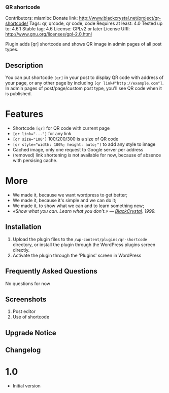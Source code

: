 ### QR shortcode ###

Contributors: miamibc
Donate link: http://www.blackcrystal.net/project/qr-shortcode/
Tags: qr, qrcode, qr code, code
Requires at least: 4.0
Tested up to: 4.6.1
Stable tag: 4.6
License: GPLv2 or later
License URI: http://www.gnu.org/licenses/gpl-2.0.html

Plugin adds [qr] shortcode and shows QR image in admin pages of all post types.

## Description ##

You can put shortcode `[qr]` in your post to display QR code with address of your page, or any other page by including `[qr link#"http://example.com"]`. In admin pages of post/page/custom post type, you'll see QR code when it is published.

# Features #

* Shortcode `[qr]` for QR code with current page
* `[qr link="..."]` for any link
* `[qr size="100"]` 100/200/300 is a size of QR code
* `[qr style="width: 100%; height: auto;"]` to add any style to image
* Cached image, only one request to Google server per address
* (removed) link shortening is not available for now, because of absence with persising cache.

# More #

* We made it, because we want wordpress to get better;
* We made it, because it's simple and we can do it;
* We made it, to show what we can and to learn something new;
* *«Show what you can. Learn what you don’t.» — [BlackCrystal](http://www.blackcrystalnet/), 1999.*

## Installation ##

1. Upload the plugin files to the `/wp-content/plugins/qr-shortcode` directory, or install the plugin through the WordPress plugins screen directly.
2. Activate the plugin through the 'Plugins' screen in WordPress


## Frequently Asked Questions ##

No questions for now

## Screenshots ##

1. Post editor
2. Use of shortcode

## Upgrade Notice ##



## Changelog ##

# 1.0 #
* Initial version